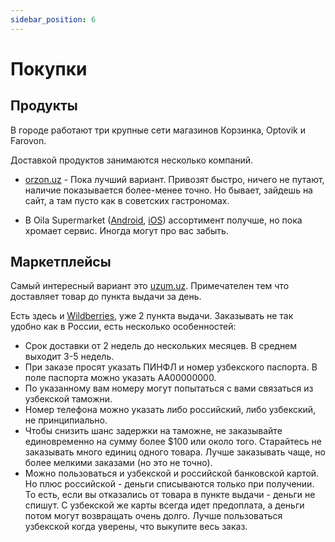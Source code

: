 ```yaml
---
sidebar_position: 6
---
```


# Покупки

## Продукты

В городе работают три крупные сети магазинов Корзинка, Optovik и Farovon.

Доставкой продуктов занимаются несколько компаний.

- [orzon.uz](https://orzon.uz/) - Пока лучший вариант. Привозят быстро, ничего
  не путают, наличие показывается более-менее точно. Но бывает, зайдешь на сайт,
  а там пусто как в советских гастрономах.

- В Oila Supermarket
  ([Android](https://play.google.com/store/apps/details?id=uz.gigalab.oilasupermarket),
  [iOS](https://apps.apple.com/us/app/oila-supermarket/id1637385727))
  ассортимент получше, но пока хромает сервис. Иногда могут про вас забыть.

## Маркетплейсы

Самый интересный вариант это [uzum.uz](https://uzum.uz/). Примечателен тем что
доставляет товар до пункта выдачи за день.

Есть здесь и [Wildberries](https://www.wildberries.ru/), уже 2 пункта выдачи.
Заказывать не так удобно как в России, есть несколько особенностей:

- Срок доставки от 2 недель до нескольких месяцев. В среднем выходит 3-5 недель.
- При заказе просят указать ПИНФЛ и номер узбекского паспорта. В поле паспорта
  можно указать AA00000000.
- По указанному вам номеру могут попытаться с вами связаться из узбекской
  таможни.
- Номер телефона можно указать либо российский, либо узбекский, не
  принципиально.
- Чтобы снизить шанс задержки на таможне, не заказывайте единовременно на сумму
  более $100 или около того. Старайтесь не заказывать много единиц одного
  товара. Лучше заказывать чаще, но более мелкими заказами (но это не точно).
- Можно пользоваться и узбекской и российской банковской картой. Но плюс
  российской - деньги списываются только при получении. То есть, если вы
  отказались от товара в пункте выдачи - деньги не спишут. С узбекской же карты
  всегда идет предоплата, а деньги потом могут возвращать очень долго. Лучше
  пользоваться узбекской когда уверены, что выкупите весь заказ.

